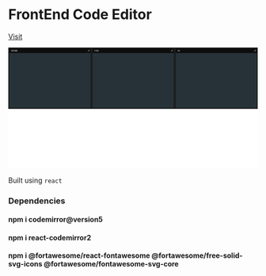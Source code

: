 # FrontEnd Code Editor

<a href="https://code-editor-ssk.netlify.app/">Visit</a>

<p align="center"><img src="./src/assets/ss1.png" /></p>

Built using `react`

### Dependencies

#### npm i codemirror@version5

#### npm i react-codemirror2

#### npm i @fortawesome/react-fontawesome @fortawesome/free-solid-svg-icons @fortawesome/fontawesome-svg-core
